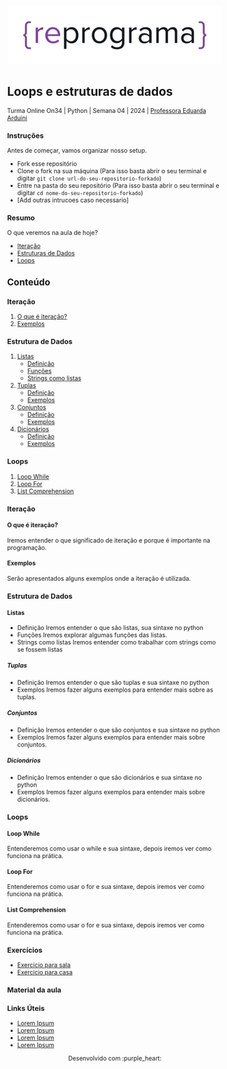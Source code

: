 <h1 align="center">
  <img src="assets/reprograma-fundos-claros.png" alt="logo reprograma" width="500">
</h1>

# Loops e estruturas de dados

Turma Online On34 | Python | Semana 04 | 2024 | <a href="https://www.linkedin.com/in/eduarda-g-arduini/" target="_blank" rel="noopener noreferrer">Professora Eduarda Arduini</a>

### Instruções
Antes de começar, vamos organizar nosso setup.
* Fork esse repositório 
* Clone o fork na sua máquina (Para isso basta abrir o seu terminal e digitar `git clone url-do-seu-repositorio-forkado`)
* Entre na pasta do seu repositório (Para isso basta abrir o seu terminal e digitar `cd nome-do-seu-repositorio-forkado`)
* [Add outras intrucoes caso necessario]

### Resumo
O que veremos na aula de hoje?
* [Iteração](#tema1)
* [Estruturas de Dados](#tema2)
* [Loops](#tema3)

## Conteúdo
### Iteração
1. [O que é iteração?](#topico1)
2. [Exemplos](#topico2)
### Estrutura de Dados 
1. [Listas](#topico3)
   * [Definição](#topico3)
   * [Funções](#topico3)
   * [Strings como listas](#topico3)
2. [Tuplas](#topico4)
   * [Definição](#topico4)
   * [Exemplos](#topico4)
3. [Conjuntos](#topico5)
   * [Definição](#topico5)
   * [Exemplos](#topico5)
4. [Dicionários](#topico6)
   * [Definição](#topico6)
   * [Exemplos](#topico6)
   
### Loops
1. [Loop While](#topico7)
2. [Loop For](#topico8)
3. [List Comprehension](#topico9)

### <a name="tema1"></a> Iteração 

#### <a name="topico1"></a> O que é iteração?
Iremos entender o que significado de iteração e porque é importante na programação.

#### <a name="topico2"></a> Exemplos
Serão apresentados alguns exemplos onde a iteração é utilizada.

### <a name="tema2"></a> Estrutura de Dados
#### <a name="topico3"></a> Listas
* <a name="topico3">Definição</a>
  Iremos entender o que são listas, sua sintaxe no python
* <a name="topico3">Funções</a>
  Iremos explorar algumas funções das listas.
* <a name="topico3">Strings como listas</a>
  Iremos entender como trabalhar com strings como se fossem listas

##### <a name="topico4"></a> Tuplas
* <a name="topico4">Definição</a>
  Iremos entender o que são tuplas e sua sintaxe no python
* <a name="topico4">Exemplos</a>
  Iremos fazer alguns exemplos para entender mais sobre as tuplas.

##### <a name="topico5"></a> Conjuntos
* <a name="topico5">Definição</a>
  Iremos entender o que são conjuntos e sua sintaxe no python
* <a name="topico5">Exemplos</a>
  Iremos fazer alguns exemplos para entender mais sobre conjuntos.
  
##### <a name="topico6"></a> Dicionários
* <a name="topico6">Definição</a>
  Iremos entender o que são dicionários e sua sintaxe no python
* <a name="topico6">Exemplos</a>
  Iremos fazer alguns exemplos para entender mais sobre dicionários.
  
### <a name="tema3"></a> Loops
#### <a name="topico7"></a> Loop While
Entenderemos como usar o while e sua sintaxe, depois iremos ver como funciona na prática.

#### <a name="topico8"></a> Loop For
Entenderemos como usar o for e sua sintaxe, depois iremos ver como funciona na prática.

#### <a name="topico9"></a> List Comprehension
Entenderemos como usar o for e sua sintaxe, depois iremos ver como funciona na prática.


### Exercícios 
* [Exercicio para sala](https://github.com/mflilian/repo-example/tree/main/exercicios/para-sala)
* [Exercicio para casa](https://github.com/mflilian/repo-example/tree/main/exercicios/para-casa)

### Material da aula 

### Links Úteis
- [Lorem Ipsum](https://www.lipsum.com/feed/html)
- [Lorem Ipsum](https://www.lipsum.com/feed/html)
- [Lorem Ipsum](https://www.lipsum.com/feed/html)
- [Lorem Ipsum](https://www.lipsum.com/feed/html)


<p align="center">
Desenvolvido com :purple_heart:  
</p>

